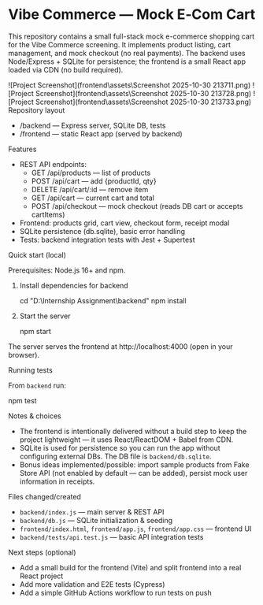 # Vibe Commerce — Mock E‑Com Cart

This repository contains a small full-stack mock e-commerce shopping cart for the Vibe Commerce screening. It implements product listing, cart management, and mock checkout (no real payments). The backend uses Node/Express + SQLite for persistence; the frontend is a small React app loaded via CDN (no build required).

<!-- ![Project Screenshot](frontend/assets/Screenshot%202025-10-30%20091633.png) -->
![Project Screenshot](frontend\assets\Screenshot 2025-10-30 213711.png)
![Project Screenshot](frontend\assets\Screenshot 2025-10-30 213728.png)
![Project Screenshot](frontend\assets\Screenshot 2025-10-30 213733.png)
Repository layout

- /backend — Express server, SQLite DB, tests
- /frontend — static React app (served by backend)

Features

- REST API endpoints:
  - GET /api/products — list of products
  - POST /api/cart — add {productId, qty}
  - DELETE /api/cart/:id — remove item
  - GET /api/cart — current cart and total
  - POST /api/checkout — mock checkout (reads DB cart or accepts cartItems)
- Frontend: products grid, cart view, checkout form, receipt modal
- SQLite persistence (db.sqlite), basic error handling
- Tests: backend integration tests with Jest + Supertest

Quick start (local)

Prerequisites: Node.js 16+ and npm.

1. Install dependencies for backend

   cd "D:\\Internship Assignment\\backend"
   npm install

2. Start the server

   npm start

The server serves the frontend at http://localhost:4000 (open in your browser).

Running tests

From `backend` run:

  npm test

Notes & choices

- The frontend is intentionally delivered without a build step to keep the project lightweight — it uses React/ReactDOM + Babel from CDN.
- SQLite is used for persistence so you can run the app without configuring external DBs. The DB file is `backend/db.sqlite`.
- Bonus ideas implemented/possible: import sample products from Fake Store API (not enabled by default — can be added), persist mock user information in receipts.

Files changed/created

- `backend/index.js` — main server & REST API
- `backend/db.js` — SQLite initialization & seeding
- `frontend/index.html`, `frontend/app.js`, `frontend/app.css` — frontend UI
- `backend/tests/api.test.js` — basic API integration tests

Next steps (optional)

- Add a small build for the frontend (Vite) and split frontend into a real React project
- Add more validation and E2E tests (Cypress)
- Add a simple GitHub Actions workflow to run tests on push

